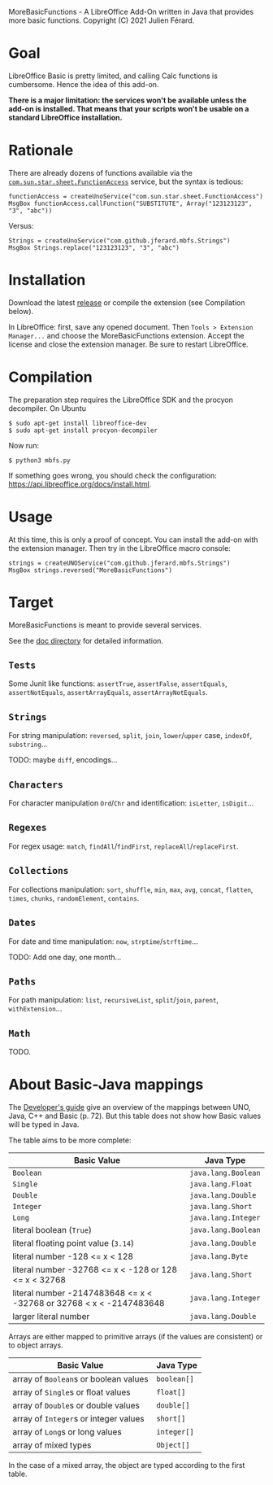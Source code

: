 MoreBasicFunctions - A LibreOffice Add-On written in Java that provides more basic functions.
Copyright (C) 2021 Julien Férard.

# Goal
LibreOffice Basic is pretty limited, and calling Calc functions is cumbersome. Hence the idea of this add-on. 

**There is a major limitation: the services won't be available unless the add-on is installed. That means that your scripts won't be usable on a standard LibreOffice installation.**

# Rationale
There are already dozens of functions available via the [`com.sun.star.sheet.FunctionAccess`](https://api.libreoffice.org/docs/idl/ref/servicecom_1_1sun_1_1star_1_1sheet_1_1FunctionAccess.html) service, but the syntax is tedious:

	functionAccess = createUnoService("com.sun.star.sheet.FunctionAccess")  
	MsgBox functionAccess.callFunction("SUBSTITUTE", Array("123123123", "3", "abc"))
	
Versus:

	Strings = createUnoService("com.github.jferard.mbfs.Strings")
	MsgBox Strings.replace("123123123", "3", "abc")

# Installation
Download the latest [release](https://github.com/jferard/MoreBasicFunctions/releases) or compile the extension (see Compilation below).

In LibreOffice: first, save any opened document.
Then `Tools > Extension Manager...` and choose the MoreBasicFunctions extension. Accept the license and close the extension manager. Be sure to restart LibreOffice.

# Compilation
The preparation step requires the LibreOffice SDK and the procyon decompiler. On Ubuntu

    $ sudo apt-get install libreoffice-dev
    $ sudo apt-get install procyon-decompiler

Now run:

    $ python3 mbfs.py

If something goes wrong, you should check the configuration: https://api.libreoffice.org/docs/install.html.

# Usage
At this time, this is only a proof of concept. You can install the add-on with the extension manager. Then try in the LibreOffice macro console:

    strings = createUNOService("com.github.jferard.mbfs.Strings")
    MsgBox strings.reversed("MoreBasicFunctions")

# Target
MoreBasicFunctions is meant to provide several services.

See the [doc directory](https://github.com/jferard/MoreBasicFunctions/tree/main/doc) for detailed information.

## `Tests`
Some Junit like functions: `assertTrue`, `assertFalse`, `assertEquals`, `assertNotEquals`,
`assertArrayEquals`, `assertArrayNotEquals`.

## `Strings`
For string manipulation: `reversed`, `split`, `join`, `lower`/`upper` case, `indexOf`, 
`substring`...

TODO: maybe `diff`, encodings...

## `Characters`
For character manipulation `Ord`/`Chr` and identification: `isLetter`, `isDigit`...

## `Regexes`
For regex usage: `match`, `findAll`/`findFirst`, `replaceAll`/`replaceFirst`.  

## `Collections`
For collections manipulation: `sort`, `shuffle`, `min`, `max`, `avg`, `concat`, `flatten`, `times`, 
`chunks`, `randomElement`, `contains`.

## `Dates`
For date and time manipulation: `now`, `strptime`/`strftime`...

TODO: Add one day, one month...

## `Paths`
For path manipulation: `list`, `recursiveList`, `split`/`join`, `parent`, `withExtension`...

## `Math`
TODO.

# About Basic-Java mappings
The [Developer's guide](https://wiki.openoffice.org/w/images/d/d9/DevelopersGuide_OOo3.1.0.pdf) 
give an overview of the mappings between UNO, Java, C++ and Basic (p. 72). But this table does not
show how Basic values will be typed in Java.

The table aims to be more complete:

| Basic Value                                                               | Java Type           |
| ------------------------------------------------------------------------- | ------------------- |
| `Boolean`                                                                 | `java.lang.Boolean` | 
| `Single`                                                                  | `java.lang.Float`   | 
| `Double`                                                                  | `java.lang.Double`  | 
| `Integer`                                                                 | `java.lang.Short`   | 
| `Long`                                                                    | `java.lang.Integer` | 
| literal boolean (`True`)                                                  | `java.lang.Boolean` | 
| literal floating point value (`3.14`)                                     | `java.lang.Double`  | 
| literal number -128 <= x < 128                                            | `java.lang.Byte`    | 
| literal number -32768 <= x < -128 or 128 <= x < 32768                     | `java.lang.Short`   | 
| literal number -2147483648 <= x < -32768 or 32768 < x < -2147483648       | `java.lang.Integer` | 
| larger literal number                                                     | `java.lang.Double`  | 

Arrays are either mapped to primitive arrays (if the values are consistent) or to object arrays.

| Basic Value                                                               | Java Type           |
| ------------------------------------------------------------------------- | ------------------- |
| array of `Boolean`s or boolean values                                     | `boolean[]`         | 
| array of `Single`s or float values                                        | `float[]`           | 
| array of `Double`s or double values                                       | `double[]`          | 
| array of `Integer`s or integer values                                     | `short[]`           | 
| array of `Long`s or long values                                           | `integer[]`         | 
| array of mixed types                                                      | `Object[]`          |

In the case of a mixed array, the object are typed according to the first table.

